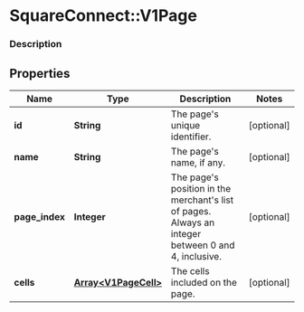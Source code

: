 # SquareConnect::V1Page

### Description

## Properties
Name | Type | Description | Notes
------------ | ------------- | ------------- | -------------
**id** | **String** | The page&#39;s unique identifier. | [optional] 
**name** | **String** | The page&#39;s name, if any. | [optional] 
**page_index** | **Integer** | The page&#39;s position in the merchant&#39;s list of pages. Always an integer between 0 and 4, inclusive. | [optional] 
**cells** | [**Array&lt;V1PageCell&gt;**](V1PageCell.md) | The cells included on the page. | [optional] 


